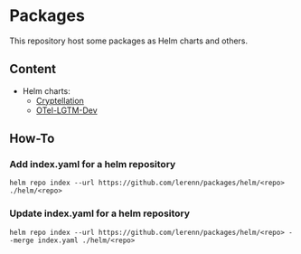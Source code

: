 # Packages

This repository host some packages as Helm charts and others.

## Content

* Helm charts:
    * [Cryptellation](https://cryptellation.dev)
    * [OTel-LGTM-Dev](https://github.com/lerenn/otel-lgtm-dev-chart)

## How-To

### Add index.yaml for a helm repository

```shell
helm repo index --url https://github.com/lerenn/packages/helm/<repo> ./helm/<repo> 
```

### Update index.yaml for a helm repository

```shell
helm repo index --url https://github.com/lerenn/packages/helm/<repo> --merge index.yaml ./helm/<repo>
```
